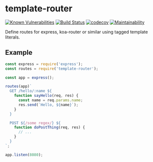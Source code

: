 # template-router

[![Known Vulnerabilities](https://snyk.io/test/github/p7g/template-router/badge.svg?targetFile=package.json)](https://snyk.io/test/github/p7g/template-router?targetFile=package.json)
[![Build Status](https://travis-ci.com/p7g/template-router.svg?branch=master)](https://travis-ci.com/p7g/template-router)
[![codecov](https://codecov.io/gh/p7g/template-router/branch/master/graph/badge.svg)](https://codecov.io/gh/p7g/template-router)
[![Maintainability](https://api.codeclimate.com/v1/badges/3b035a6d7ca177fd1f59/maintainability)](https://codeclimate.com/github/p7g/template-router/maintainability)

Define routes for express, koa-router or similar using tagged template literals.

## Example

```js
const express = require('express');
const routes = require('template-router');

const app = express();

routes(app)`
  GET /hello/:name ${
    function sayHello(req, res) {
      const name = req.params.name;
      res.send(`Hello, ${name}`);
    }
  }

  POST ${/some regex/} ${
    function doPostThing(req, res) {
      // ...
    }
  }
`;

app.listen(8080);
```